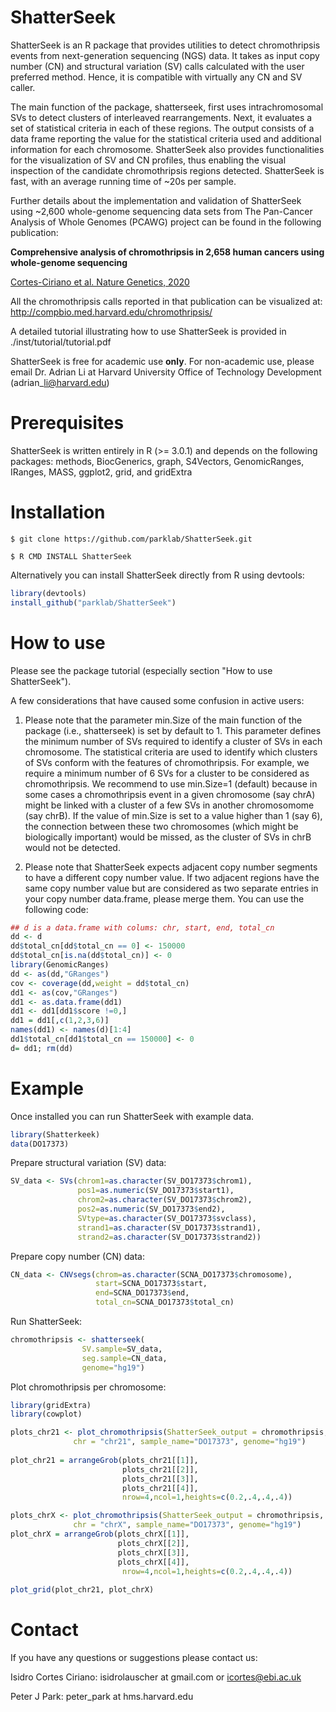 # ShatterSeek 

ShatterSeek is an R package that provides utilities to detect chromothripsis events from 
next-generation sequencing (NGS) data.
It takes as input copy number (CN) and structural variation (SV) calls calculated
with the user preferred method. 
Hence, it is compatible with virtually any CN and SV caller.

The main function of the package, shatterseek,
first uses intrachromosomal SVs to detect clusters of interleaved
rearrangements.
Next, it evaluates a set of statistical criteria in each of these regions.
The output consists of a data frame reporting the value for the statistical criteria used 
and additional information for each chromosome.
ShatterSeek also provides functionalities for the visualization of SV and CN profiles,
thus enabling the visual inspection of the candidate chromothripsis regions detected.
ShatterSeek is fast, with an average running time of ~20s per sample.


Further details about the implementation and validation of ShatterSeek
using ~2,600 whole-genome sequencing data sets from The Pan-Cancer Analysis of Whole Genomes (PCAWG) project
can be found in the following publication:

**Comprehensive analysis of chromothripsis in 2,658 human cancers using whole-genome sequencing**

[Cortes-Ciriano et al. Nature Genetics, 2020](https://www.nature.com/articles/s41588-019-0576-7)

All the chromothripsis calls reported in that publication can be visualized at: http://compbio.med.harvard.edu/chromothripsis/

A detailed tutorial illustrating how to use ShatterSeek is provided in ./inst/tutorial/tutorial.pdf

ShatterSeek is free for academic use **only**. For non-academic use, please email Dr. Adrian Li at Harvard University Office of Technology Development (adrian\_li@harvard.edu)

# Prerequisites

ShatterSeek is written entirely in R (>= 3.0.1) and depends on the following packages:
methods, BiocGenerics, graph, S4Vectors, GenomicRanges, IRanges, MASS, ggplot2, grid, and gridExtra

# Installation
`$ git clone https://github.com/parklab/ShatterSeek.git`

`$ R CMD INSTALL ShatterSeek`

Alternatively you can install ShatterSeek directly from R using devtools:
```R
library(devtools)
install_github("parklab/ShatterSeek")
```

# How to use
Please see the package tutorial (especially section "How to use ShatterSeek").

A few considerations that have caused some confusion in active users:

1. Please note that the parameter min.Size of the main function of the package (i.e., shatterseek) is set by default to 1. This parameter defines the minimum number of SVs required to identify a cluster of SVs in each chromosome. The statistical criteria are used to identify which clusters of SVs conform with the features of chromothripsis. For example, we require a minimum number of 6 SVs for a cluster to be considered as chromothripsis. We recommend to use min.Size=1 (default) because in some cases a chromothripsis event in a given chromosome (say chrA) might be linked with a cluster of a few SVs in another chromosomome (say chrB). If the value of min.Size is set to a value higher than 1 (say 6), the connection between these two chromosomes (which might be biologically important) would be missed, as the cluster of SVs in chrB would not be detected.  

2. Please note that ShatterSeek expects adjacent copy number segments to have a different copy number value. 
If two adjacent regions have the same copy number value but are considered as two separate entries in your copy number
data.frame, please merge them. You can use the following code:

```R
## d is a data.frame with colums: chr, start, end, total_cn
dd <- d
dd$total_cn[dd$total_cn == 0] <- 150000
dd$total_cn[is.na(dd$total_cn)] <- 0
library(GenomicRanges)
dd <- as(dd,"GRanges")
cov <- coverage(dd,weight = dd$total_cn)
dd1 <- as(cov,"GRanges")
dd1 <- as.data.frame(dd1)
dd1 <- dd1[dd1$score !=0,]
dd1 = dd1[,c(1,2,3,6)]
names(dd1) <- names(d)[1:4]
dd1$total_cn[dd1$total_cn == 150000] <- 0
d= dd1; rm(dd)
```

# Example 
Once installed you can run ShatterSeek with example data.

```R
library(Shatterkeek)
data(DO17373)
```
Prepare structural variation (SV) data:

```R
SV_data <- SVs(chrom1=as.character(SV_DO17373$chrom1), 
			   pos1=as.numeric(SV_DO17373$start1),
			   chrom2=as.character(SV_DO17373$chrom2), 
			   pos2=as.numeric(SV_DO17373$end2),
			   SVtype=as.character(SV_DO17373$svclass), 
			   strand1=as.character(SV_DO17373$strand1),
			   strand2=as.character(SV_DO17373$strand2))
```

Prepare copy number (CN) data:

```R
CN_data <- CNVsegs(chrom=as.character(SCNA_DO17373$chromosome),
				   start=SCNA_DO17373$start,
				   end=SCNA_DO17373$end,
				   total_cn=SCNA_DO17373$total_cn)

```

Run ShatterSeek:

```R
chromothripsis <- shatterseek(
                SV.sample=SV_data,
                seg.sample=CN_data,
                genome="hg19")
```

Plot chromothripsis per chromosome:

```R
library(gridExtra)
library(cowplot)

plots_chr21 <- plot_chromothripsis(ShatterSeek_output = chromothripsis, 
              chr = "chr21", sample_name="DO17373", genome="hg19")
              
plot_chr21 = arrangeGrob(plots_chr21[[1]],
                         plots_chr21[[2]],
                         plots_chr21[[3]],
                         plots_chr21[[4]],
                         nrow=4,ncol=1,heights=c(0.2,.4,.4,.4))

plots_chrX <- plot_chromothripsis(ShatterSeek_output = chromothripsis, 
              chr = "chrX", sample_name="DO17373", genome="hg19")
plot_chrX = arrangeGrob(plots_chrX[[1]],
                        plots_chrX[[2]],
                        plots_chrX[[3]],
                        plots_chrX[[4]],
                         nrow=4,ncol=1,heights=c(0.2,.4,.4,.4))
                         
plot_grid(plot_chr21, plot_chrX)

```

# Contact
If you have any questions or suggestions please contact us:

Isidro Cortes Ciriano: isidrolauscher at gmail.com or icortes@ebi.ac.uk

Peter J Park: peter_park at hms.harvard.edu

